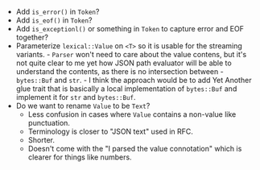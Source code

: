 - Add `is_error()` in `Token`?
- Add `is_eof()` in `Token`?
- Add `is_exceptionl()` or something in `Token` to capture error and EOF together?
- Parameterize `lexical::Value` on `<T>` so it is usable for the
  streaming variants.
      - `Parser` won't need to care about the value contens, but it's
        not quite clear to me yet how JSON path evaluator will be able
        to understand the contents, as there is no intersection between
      - `bytes::Buf` and `str`.
      - I think the approach would be to add Yet Another glue trait that
        is basically a local implementation of `bytes::Buf` and implement
        it for `str` and `bytes::Buf`.
- Do we want to rename `Value` to be `Text`?
    - Less confusion in cases where `Value` contains a non-value like punctuation.
    - Terminology is closer to "JSON text" used in RFC.
    - Shorter.
    - Doesn't come with the "I parsed the value connotation" which is clearer
      for things like numbers.
